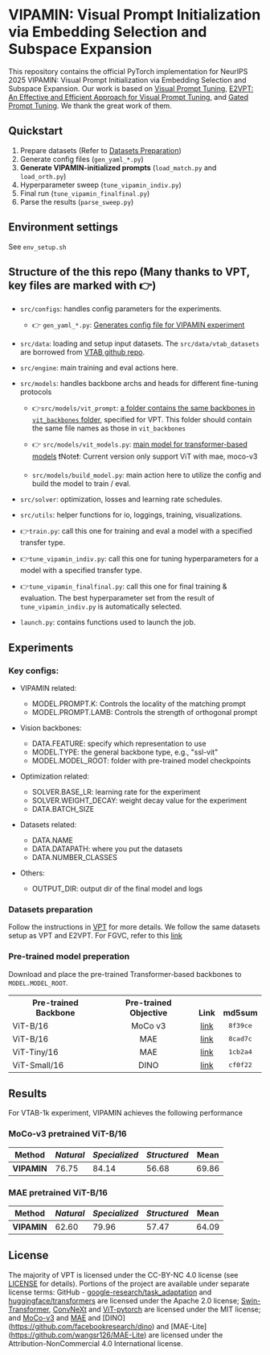 # VIPAMIN: Visual Prompt Initialization via Embedding Selection and Subspace Expansion

This repository contains the official PyTorch implementation for NeurIPS 2025 VIPAMIN: Visual Prompt Initialization via Embedding Selection and Subspace Expansion. Our work is based on [Visual Prompt Tuning](https://github.com/KMnP/vpt), [E2VPT: An Effective and Efficient Approach for Visual Prompt Tuning](https://github.com/ChengHan111/E2VPT), and [Gated Prompt Tuning](https://github.com/ryongithub/GatedPromptTuning). We thank the great work of them. 

## Quickstart

1. Prepare datasets (Refer to [Datasets Preparation](#datasets-preparation))
2. Generate config files (`gen_yaml_*.py`)
3. **Generate VIPAMIN-initialized prompts** (`load_match.py` and `load_orth.py`)
4. Hyperparameter sweep (`tune_vipamin_indiv.py`)
5. Final run (`tune_vipamin_finalfinal.py`)
6. Parse the results (`parse_sweep.py`)

## Environment settings

See `env_setup.sh`

## Structure of the this repo (Many thanks to VPT, key files are marked with 👉)

- `src/configs`: handles config parameters for the experiments.
  
  * 👉 `gen_yaml_*.py`: <u>Generates config file for VIPAMIN experiment</u> 

- `src/data`: loading and setup input datasets. The `src/data/vtab_datasets` are borrowed from 
  [VTAB github repo](https://github.com/google-research/task_adaptation/tree/master/task_adaptation/data).


- `src/engine`: main training and eval actions here.

- `src/models`: handles backbone archs and heads for different fine-tuning protocols 

    * 👉`src/models/vit_prompt`: <u>a folder contains the same backbones in `vit_backbones` folder,</u> specified for VPT. This folder should contain the same file names as those in  `vit_backbones`

    * 👉 `src/models/vit_models.py`: <u>main model for transformer-based models</u> ❗️Note❗️: Current version only support ViT with mae, moco-v3

    * `src/models/build_model.py`: main action here to utilize the config and build the model to train / eval.

- `src/solver`: optimization, losses and learning rate schedules.  
- `src/utils`: helper functions for io, loggings, training, visualizations. 
- 👉`train.py`: call this one for training and eval a model with a specified transfer type.
- 👉`tune_vipamin_indiv.py`: call this one for tuning hyperparameters for a model with a specified transfer type. 
- 👉`tune_vipamin_finalfinal.py`: call this one for final training & evaluation. The best hyperparameter set from the result of `tune_vipamin_indiv.py` is automatically selected.
- `launch.py`: contains functions used to launch the job.

## Experiments

### Key configs:

- VIPAMIN related:
  - MODEL.PROMPT.K: Controls the locality of the matching prompt
  - MODEL.PROMPT.LAMB: Controls the strength of orthogonal prompt
  
- Vision backbones:
  - DATA.FEATURE: specify which representation to use
  - MODEL.TYPE: the general backbone type, e.g., "ssl-vit"
  - MODEL.MODEL_ROOT: folder with pre-trained model checkpoints
- Optimization related: 
  - SOLVER.BASE_LR: learning rate for the experiment
  - SOLVER.WEIGHT_DECAY: weight decay value for the experiment
  - DATA.BATCH_SIZE
- Datasets related:
  - DATA.NAME
  - DATA.DATAPATH: where you put the datasets
  - DATA.NUMBER_CLASSES
- Others:
  - OUTPUT_DIR: output dir of the final model and logs

### Datasets preparation

Follow the instructions in [VPT](https://github.com/KMnP/vpt) for more details. We follow the same datasets setup as VPT and E2VPT. For FGVC, refer to this [link](https://github.com/KMnP/vpt/issues/74#issuecomment-2744912188)

### Pre-trained model preperation

Download and place the pre-trained Transformer-based backbones to `MODEL.MODEL_ROOT`.

<table><tbody>
<!-- START TABLE -->
<!-- TABLE HEADER -->
<th valign="bottom">Pre-trained Backbone</th>
<th valign="bottom">Pre-trained Objective</th>
<th valign="bottom">Link</th>
<th valign="bottom">md5sum</th>
<!-- TABLE BODY -->
<tr><td align="left">ViT-B/16</td>
<td align="center">MoCo v3</td>
<td align="center"><a href="https://dl.fbaipublicfiles.com/moco-v3/vit-b-300ep/linear-vit-b-300ep.pth.tar">link</a></td>
<td align="center"><tt>8f39ce</tt></td>
</tr>
<tr><td align="left">ViT-B/16</td>
<td align="center">MAE</td>
<td align="center"><a href="https://dl.fbaipublicfiles.com/mae/pretrain/mae_pretrain_vit_base.pth">link</a></td>
<td align="center"><tt>8cad7c</tt></td>
</tr>
<tr><td align="left">ViT-Tiny/16</td>
<td align="center">MAE</td>
<td align="center"><a href="https://drive.google.com/file/d/1ZQYlvCPLZrJDqn2lp4GCIVL246WPqgEf/view">link</a></td>
<td align="center"><tt>1cb2a4</tt></td>
</tr>
<tr><td align="left">ViT-Small/16</td>
<td align="center">DINO</td>
<td align="center"><a href="https://dl.fbaipublicfiles.com/dino/dino_deitsmall16_pretrain/dino_deitsmall16_pretrain.pth">link</a></td>
<td align="center"><tt>cf0f22</tt></td>
</tr>
</tbody></table>

<!-- ### Examples for training and aggregating results

See [`demo.ipynb`](https://github.com/KMnP/vpt/blob/main/demo.ipynb) for how to use this repo. -->

## Results

For VTAB-1k experiment, VIPAMIN achieves the following performance

### MoCo-v3 pretrained ViT-B/16

| **Method**   | *Natural* | *Specialized* | *Structured* | **Mean** |
|--------------|-----------|----------------|---------------|----------|
| **VIPAMIN**  | 76.75 | 84.14        | 56.68     | 69.86 |

### MAE pretrained ViT-B/16

| **Method**   | *Natural* | *Specialized* | *Structured* | **Mean** |
|--------------|-----------|----------------|---------------|----------|
| **VIPAMIN**  | 62.60 | 79.96        | 57.47     | 64.09 |


## License

The majority of VPT is licensed under the CC-BY-NC 4.0 license (see [LICENSE](https://github.com/KMnP/vpt/blob/main/LICENSE) for details). Portions of the project are available under separate license terms: GitHub - [google-research/task_adaptation](https://github.com/google-research/task_adaptation) and [huggingface/transformers](https://github.com/huggingface/transformers) are licensed under the Apache 2.0 license; [Swin-Transformer](https://github.com/microsoft/Swin-Transformer), [ConvNeXt](https://github.com/facebookresearch/ConvNeXt) and [ViT-pytorch](https://github.com/jeonsworld/ViT-pytorch) are licensed under the MIT license; and [MoCo-v3](https://github.com/facebookresearch/moco-v3) and [MAE](https://github.com/facebookresearch/mae) and [DINO] (https://github.com/facebookresearch/dino) and [MAE-Lite] (https://github.com/wangsr126/MAE-Lite) are licensed under the Attribution-NonCommercial 4.0 International license.
